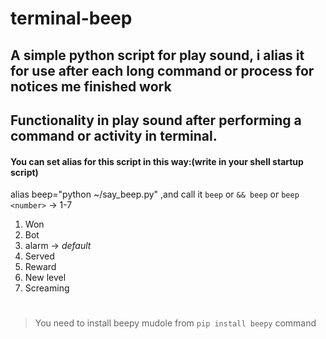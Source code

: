 # terminal-beep
## A simple python script for play sound, i alias it for use after each long command or process for notices me finished work

## Functionality in play sound after performing a command or activity in terminal.
#### You can set alias for this script in this way:(write in your shell startup script)
alias beep="python ~/say_beep.py" ,and call it `beep` or `&& beep` or `beep <number>` -> 1-7

1. Won
2. Bot
3. alarm -> _default_
4. Served
5. Reward
6. New level
7. Screaming
#
> You need to install beepy mudole from `pip install beepy` command

